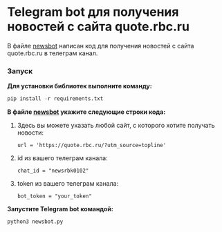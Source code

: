 # **Telegram bot для получения новостей с сайта quote.rbc.ru**

В файле [newsbot](https://github.com/ElenaBalbukova/Telegram_bots/blob/newsbot/news_bot.py) написан код для получения новостей с сайта  quote.rbc.ru в телеграм канал.

### **Запуск**

**Для установки библиотек выполните команду:**
   ```python
   pip install -r requirements.txt
   ```

**В файле [newsbot](https://github.com/ElenaBalbukova/Telegram_bots/blob/newsbot/news_bot.py) укажите следующие строки кода:**
   
1. Здесь вы можете указать любой сайт, с которого хотите получать новости:
   ```
   url = 'https://quote.rbc.ru/?utm_source=topline'
   ```
2. id  из вашего телеграм канала:
    ```
    chat_id = "newsrbk0102"
    ```
3. token из вашего телеграм канала:
    ```
    bot_token = "your_token"
    ```
**Запустите Telegram bot командой:**
   ```python
   python3 newsbot.py
   ```